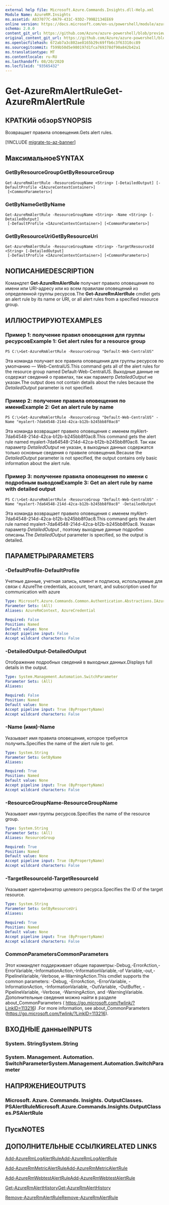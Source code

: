 ```yaml
---
external help file: Microsoft.Azure.Commands.Insights.dll-Help.xml
Module Name: AzureRM.Insights
ms.assetid: A837077C-0A79-431C-93D2-799B2134EE69
online version: https://docs.microsoft.com/en-us/powershell/module/azurerm.insights/get-azurermalertrule
schema: 2.0.0
content_git_url: https://github.com/Azure/azure-powershell/blob/preview/src/ResourceManager/Insights/Commands.Insights/help/Get-AzureRmAlertRule.md
original_content_git_url: https://github.com/Azure/azure-powershell/blob/preview/src/ResourceManager/Insights/Commands.Insights/help/Get-AzureRmAlertRule.md
ms.openlocfilehash: 672ab7a3c802ae8165b29c69ffb6c3f63310cc89
ms.sourcegitcommit: f599b50d5e980197d1fca769378df90a842b42a1
ms.translationtype: MT
ms.contentlocale: ru-RU
ms.lasthandoff: 08/20/2020
ms.locfileid: "93565432"
---
```

# <span data-ttu-id="3c05e-101">Get-AzureRmAlertRule</span><span class="sxs-lookup"><span data-stu-id="3c05e-101">Get-AzureRmAlertRule</span></span>

## <span data-ttu-id="3c05e-102">КРАТКИй обзор</span><span class="sxs-lookup"><span data-stu-id="3c05e-102">SYNOPSIS</span></span>
<span data-ttu-id="3c05e-103">Возвращает правила оповещения.</span><span class="sxs-lookup"><span data-stu-id="3c05e-103">Gets alert rules.</span></span>

[!INCLUDE [migrate-to-az-banner](../../includes/migrate-to-az-banner.md)]

## <span data-ttu-id="3c05e-104">Максимальное</span><span class="sxs-lookup"><span data-stu-id="3c05e-104">SYNTAX</span></span>

### <span data-ttu-id="3c05e-105">GetByResourceGroup</span><span class="sxs-lookup"><span data-stu-id="3c05e-105">GetByResourceGroup</span></span>
```
Get-AzureRmAlertRule -ResourceGroupName <String> [-DetailedOutput] [-DefaultProfile <IAzureContextContainer>]
 [<CommonParameters>]
```

### <span data-ttu-id="3c05e-106">GetByName</span><span class="sxs-lookup"><span data-stu-id="3c05e-106">GetByName</span></span>
```
Get-AzureRmAlertRule -ResourceGroupName <String> -Name <String> [-DetailedOutput]
 [-DefaultProfile <IAzureContextContainer>] [<CommonParameters>]
```

### <span data-ttu-id="3c05e-107">GetByResourceUri</span><span class="sxs-lookup"><span data-stu-id="3c05e-107">GetByResourceUri</span></span>
```
Get-AzureRmAlertRule -ResourceGroupName <String> -TargetResourceId <String> [-DetailedOutput]
 [-DefaultProfile <IAzureContextContainer>] [<CommonParameters>]
```

## <span data-ttu-id="3c05e-108">NОПИСАНИЕ</span><span class="sxs-lookup"><span data-stu-id="3c05e-108">DESCRIPTION</span></span>
<span data-ttu-id="3c05e-109">Командлет **Get-AzureRmAlertRule** получает правило оповещения по имени или URI-адресу или ко всем правилам оповещений из определенной группы ресурсов.</span><span class="sxs-lookup"><span data-stu-id="3c05e-109">The **Get-AzureRmAlertRule** cmdlet gets an alert rule by its name or URI, or all alert rules from a specified resource group.</span></span>

## <span data-ttu-id="3c05e-110">ИЛЛЮСТРИРУЮТ</span><span class="sxs-lookup"><span data-stu-id="3c05e-110">EXAMPLES</span></span>

### <span data-ttu-id="3c05e-111">Пример 1: получение правил оповещения для группы ресурсов</span><span class="sxs-lookup"><span data-stu-id="3c05e-111">Example 1: Get alert rules for a resource group</span></span>
```
PS C:\>Get-AzureRmAlertRule -ResourceGroup "Default-Web-CentralUS"
```

<span data-ttu-id="3c05e-112">Эта команда получает все правила оповещения для группы ресурсов по умолчанию — Web-CentralUS.</span><span class="sxs-lookup"><span data-stu-id="3c05e-112">This command gets all of the alert rules for the resource group named Default-Web-CentralUS.</span></span>
<span data-ttu-id="3c05e-113">Выходные данные не содержат сведений о правилах, так как параметр *DetailedOutput* не указан.</span><span class="sxs-lookup"><span data-stu-id="3c05e-113">The output does not contain details about the rules because the *DetailedOutput* parameter is not specified.</span></span>

### <span data-ttu-id="3c05e-114">Пример 2: получение правила оповещения по имени</span><span class="sxs-lookup"><span data-stu-id="3c05e-114">Example 2: Get an alert rule by name</span></span>
```
PS C:\>Get-AzureRmAlertRule -ResourceGroup "Default-Web-CentralUS" -Name "myalert-7da64548-214d-42ca-b12b-b245bb8f0ac8"
```

<span data-ttu-id="3c05e-115">Эта команда возвращает правило оповещения с именем myAlert-7da64548-214d-42ca-b12b-b245bb8f0ac8.</span><span class="sxs-lookup"><span data-stu-id="3c05e-115">This command gets the alert rule named myalert-7da64548-214d-42ca-b12b-b245bb8f0ac8.</span></span>
<span data-ttu-id="3c05e-116">Так как параметр *DetailedOutput* не указан, в выходных данных содержатся только основные сведения о правиле оповещения.</span><span class="sxs-lookup"><span data-stu-id="3c05e-116">Because the *DetailedOutput* parameter is not specified, the output contains only basic information about the alert rule.</span></span>

### <span data-ttu-id="3c05e-117">Пример 3: получение правила оповещения по имени с подробным выводом</span><span class="sxs-lookup"><span data-stu-id="3c05e-117">Example 3: Get an alert rule by name with detailed output</span></span>
```
PS C:\>Get-AzureRmAlertRule -ResourceGroup "Default-Web-CentralUS" -Name "myalert-7da64548-214d-42ca-b12b-b245bb8f0ac8" -DetailedOutput
```

<span data-ttu-id="3c05e-118">Эта команда возвращает правило оповещения с именем myAlert-7da64548-214d-42ca-b12b-b245bb8f0ac8.</span><span class="sxs-lookup"><span data-stu-id="3c05e-118">This command gets the alert rule named myalert-7da64548-214d-42ca-b12b-b245bb8f0ac8.</span></span>
<span data-ttu-id="3c05e-119">Указан параметр *DetailedOutput* , поэтому выходные данные подробно описаны.</span><span class="sxs-lookup"><span data-stu-id="3c05e-119">The *DetailedOutput* parameter is specified, so the output is detailed.</span></span>

## <span data-ttu-id="3c05e-120">ПАРАМЕТРЫ</span><span class="sxs-lookup"><span data-stu-id="3c05e-120">PARAMETERS</span></span>

### <span data-ttu-id="3c05e-121">-DefaultProfile</span><span class="sxs-lookup"><span data-stu-id="3c05e-121">-DefaultProfile</span></span>
<span data-ttu-id="3c05e-122">Учетные данные, учетная запись, клиент и подписка, используемые для связи с Azure</span><span class="sxs-lookup"><span data-stu-id="3c05e-122">The credentials, account, tenant, and subscription used for communication with azure</span></span>

```yaml
Type: Microsoft.Azure.Commands.Common.Authentication.Abstractions.IAzureContextContainer
Parameter Sets: (All)
Aliases: AzureRmContext, AzureCredential

Required: False
Position: Named
Default value: None
Accept pipeline input: False
Accept wildcard characters: False
```

### <span data-ttu-id="3c05e-123">-DetailedOutput</span><span class="sxs-lookup"><span data-stu-id="3c05e-123">-DetailedOutput</span></span>
<span data-ttu-id="3c05e-124">Отображение подробных сведений в выходных данных.</span><span class="sxs-lookup"><span data-stu-id="3c05e-124">Displays full details in the output.</span></span>

```yaml
Type: System.Management.Automation.SwitchParameter
Parameter Sets: (All)
Aliases:

Required: False
Position: Named
Default value: None
Accept pipeline input: True (ByPropertyName)
Accept wildcard characters: False
```

### <span data-ttu-id="3c05e-125">-Name (имя)</span><span class="sxs-lookup"><span data-stu-id="3c05e-125">-Name</span></span>
<span data-ttu-id="3c05e-126">Указывает имя правила оповещения, которое требуется получить.</span><span class="sxs-lookup"><span data-stu-id="3c05e-126">Specifies the name of the alert rule to get.</span></span>

```yaml
Type: System.String
Parameter Sets: GetByName
Aliases:

Required: True
Position: Named
Default value: None
Accept pipeline input: True (ByPropertyName)
Accept wildcard characters: False
```

### <span data-ttu-id="3c05e-127">-ResourceGroupName</span><span class="sxs-lookup"><span data-stu-id="3c05e-127">-ResourceGroupName</span></span>
<span data-ttu-id="3c05e-128">Указывает имя группы ресурсов.</span><span class="sxs-lookup"><span data-stu-id="3c05e-128">Specifies the name of the resource group.</span></span>

```yaml
Type: System.String
Parameter Sets: (All)
Aliases: ResourceGroup

Required: True
Position: Named
Default value: None
Accept pipeline input: True (ByPropertyName)
Accept wildcard characters: False
```

### <span data-ttu-id="3c05e-129">-TargetResourceId</span><span class="sxs-lookup"><span data-stu-id="3c05e-129">-TargetResourceId</span></span>
<span data-ttu-id="3c05e-130">Указывает идентификатор целевого ресурса.</span><span class="sxs-lookup"><span data-stu-id="3c05e-130">Specifies the ID of the target resource.</span></span>

```yaml
Type: System.String
Parameter Sets: GetByResourceUri
Aliases:

Required: True
Position: Named
Default value: None
Accept pipeline input: True (ByPropertyName)
Accept wildcard characters: False
```

### <span data-ttu-id="3c05e-131">CommonParameters</span><span class="sxs-lookup"><span data-stu-id="3c05e-131">CommonParameters</span></span>
<span data-ttu-id="3c05e-132">Этот командлет поддерживает общие параметры:-Debug,-ErrorAction,-ErrorVariable,-InformationAction,-InformationVariable,-of Variable,-out,-PipelineVariable,-Verbose, и-WarningAction.</span><span class="sxs-lookup"><span data-stu-id="3c05e-132">This cmdlet supports the common parameters: -Debug, -ErrorAction, -ErrorVariable, -InformationAction, -InformationVariable, -OutVariable, -OutBuffer, -PipelineVariable, -Verbose, -WarningAction, and -WarningVariable.</span></span> <span data-ttu-id="3c05e-133">Дополнительные сведения можно найти в разделе about_CommonParameters ( https://go.microsoft.com/fwlink/?LinkID=113216) .</span><span class="sxs-lookup"><span data-stu-id="3c05e-133">For more information, see about_CommonParameters (https://go.microsoft.com/fwlink/?LinkID=113216).</span></span>

## <span data-ttu-id="3c05e-134">ВХОДНЫЕ данные</span><span class="sxs-lookup"><span data-stu-id="3c05e-134">INPUTS</span></span>

### <span data-ttu-id="3c05e-135">System. String</span><span class="sxs-lookup"><span data-stu-id="3c05e-135">System.String</span></span>

### <span data-ttu-id="3c05e-136">System. Management. Automation. SwitchParameter</span><span class="sxs-lookup"><span data-stu-id="3c05e-136">System.Management.Automation.SwitchParameter</span></span>

## <span data-ttu-id="3c05e-137">НАПРЯЖЕНИЕ</span><span class="sxs-lookup"><span data-stu-id="3c05e-137">OUTPUTS</span></span>

### <span data-ttu-id="3c05e-138">Microsoft. Azure. Commands. Insights. OutputClasses. PSAlertRule</span><span class="sxs-lookup"><span data-stu-id="3c05e-138">Microsoft.Azure.Commands.Insights.OutputClasses.PSAlertRule</span></span>

## <span data-ttu-id="3c05e-139">Пуск</span><span class="sxs-lookup"><span data-stu-id="3c05e-139">NOTES</span></span>

## <span data-ttu-id="3c05e-140">ДОПОЛНИТЕЛЬНЫЕ ССЫЛКИ</span><span class="sxs-lookup"><span data-stu-id="3c05e-140">RELATED LINKS</span></span>

[<span data-ttu-id="3c05e-141">Add-AzureRmLogAlertRule</span><span class="sxs-lookup"><span data-stu-id="3c05e-141">Add-AzureRmLogAlertRule</span></span>](./Add-AzureRmLogAlertRule.md)

[<span data-ttu-id="3c05e-142">Add-AzureRmMetricAlertRule</span><span class="sxs-lookup"><span data-stu-id="3c05e-142">Add-AzureRmMetricAlertRule</span></span>](./Add-AzureRmMetricAlertRule.md)

[<span data-ttu-id="3c05e-143">Add-AzureRmWebtestAlertRule</span><span class="sxs-lookup"><span data-stu-id="3c05e-143">Add-AzureRmWebtestAlertRule</span></span>](./Add-AzureRmWebtestAlertRule.md)

[<span data-ttu-id="3c05e-144">Get-AzureRmAlertHistory</span><span class="sxs-lookup"><span data-stu-id="3c05e-144">Get-AzureRmAlertHistory</span></span>](./Get-AzureRmAlertHistory.md)

[<span data-ttu-id="3c05e-145">Remove-AzureRmAlertRule</span><span class="sxs-lookup"><span data-stu-id="3c05e-145">Remove-AzureRmAlertRule</span></span>](./Remove-AzureRmAlertRule.md)


